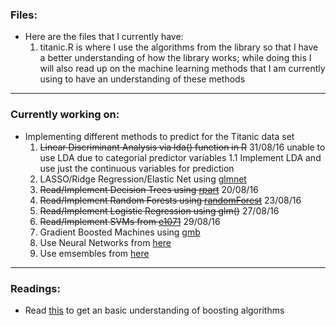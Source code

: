 ### Files:
- Here are the files that I currently have:
  1. titanic.R is where I use the algorithms from the library so that I have a better understanding of how the library works; while doing this I will also read up on the machine learning methods that I am currently using to have an understanding of these methods
---

### Currently working on:

- Implementing different methods to predict for the Titanic data set
  1. ~~Linear Discriminant Analysis via lda() function in R~~ 31/08/16 unable to use LDA due to categorial predictor variables
    1.1 Implement LDA and use just the continuous variables for prediction
  2. LASSO/Ridge Regression/Elastic Net using [glmnet](https://cran.r-project.org/web/packages/glmnet/glmnet.pdf)
  3. ~~Read/Implement Decision Trees using [rpart](https://cran.r-project.org/web/packages/rpart/vignettes/longintro.pdf)~~ 20/08/16
  4. ~~Read/Implement Random Forests using [randomForest](https://cran.r-project.org/web/packages/randomForest/randomForest.pdf)~~ 23/08/16
  5. ~~Read/Implement Logistic Regression using glm()~~ 27/08/16
  6. ~~Read/Implement SVMs from [e1071](https://cran.r-project.org/web/packages/e1071/e1071.pdf)~~ 29/08/16
  7. Gradient Boosted Machines using [gmb](https://cran.r-project.org/web/packages/gbm/gbm.pdf)
  8. Use Neural Networks from [here](http://www.parallelr.com/r-deep-neural-network-from-scratch/)
  9. Use emsembles from [here](http://machinelearningmastery.com/machine-learning-ensembles-with-r/)


----

### Readings:
- Read [this](http://freakonometrics.hypotheses.org/19874) to get an basic understanding of boosting algorithms